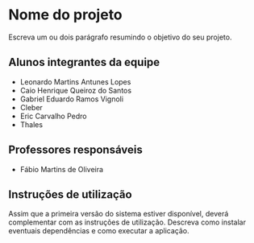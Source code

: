 # Nome do projeto
Escreva um ou dois  parágrafo resumindo o objetivo do seu projeto.

## Alunos integrantes da equipe

* Leonardo Martins Antunes Lopes
* Caio Henrique Queiroz do Santos
* Gabriel Eduardo Ramos Vignoli
* Cleber
* Eric Carvalho Pedro
* Thales

## Professores responsáveis

* Fábio Martins de Oliveira

## Instruções de utilização

Assim que a primeira versão do sistema estiver disponível, deverá complementar com as instruções de utilização. Descreva como instalar eventuais dependências e como executar a aplicação.
